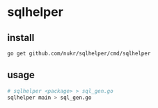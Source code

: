 # sqlhelper

## install

```bash
go get github.com/nukr/sqlhelper/cmd/sqlhelper
```

## usage

```bash
# sqlhelper <package> > sql_gen.go
sqlhelper main > sql_gen.go
```
